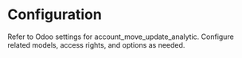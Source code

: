 # Configuration

Refer to Odoo settings for account_move_update_analytic. Configure related models, access rights, and options as needed.
